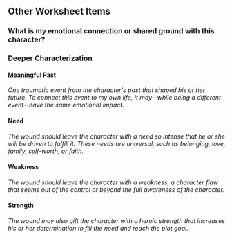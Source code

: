
## Other Worksheet Items

### What is my emotional connection or shared ground with this character?

### Deeper Characterization

#### Meaningful Past

*One traumatic event from the character's past that shaped his or her future.
To connect this event to my own life, it may--while being a different
event--have the same emotional impact.*

#### Need

*The wound should leave the character with a need so intense that he or she
will be driven to fulfill it. These needs are universal, such as belonging,
love, family, self-worth, or faith.*

#### Weakness

*The wound should leave the character with a weakness, a character flaw that
seems out of the control or beyond the full awareness of the character.*

#### Strength

*The wound may also gift the character with a heroic strength that increases
his or her determination to fill the need and reach the plot goal.*

